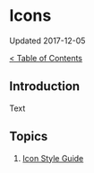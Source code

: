 # Icons

Updated 2017-12-05

[< Table of Contents][0]

## Introduction

Text

## Topics

1. [Icon Style Guide][1]

[0]: README.md
[1]: icon_style_guide.md
